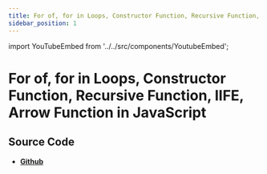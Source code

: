 ```yaml
---
title: For of, for in Loops, Constructor Function, Recursive Function, IIFE, Arrow Function in JavaScript
sidebar_position: 1
---
```


import YouTubeEmbed from '../../src/components/YoutubeEmbed';

# For of, for in Loops, Constructor Function, Recursive Function, IIFE, Arrow Function in JavaScript

<YouTubeEmbed videoId="PcFtGefsMks" />

## Source Code

- [**Github**](https://github.com/isarojdahal/javascript-workshop)